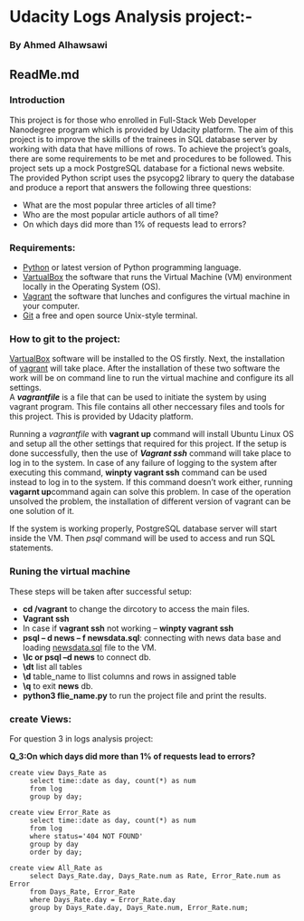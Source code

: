 
# Udacity Logs Analysis project:-
### By Ahmed Alhawsawi
## ReadMe.md 

### Introduction
This project is for those who enrolled in Full-Stack Web Developer Nanodegree program which is provided by Udacity platform. The aim of this project is to improve the skills of the trainees in SQL database server by working with data that have millions of rows. To achieve the project’s goals, there are some requirements to be met and procedures to be followed. This project sets up a mock PostgreSQL database for a fictional news website. The provided Python script uses the psycopg2 library to query the database and produce a report that answers the following three questions:
-  What are the most popular three articles of all time?
-  Who are the most popular article authors of all time?
-  On which days did more than 1% of requests lead to errors?

### Requirements:  

- [Python](www.python.org) or latest version of Python programming language.
- [VartualBox](www.vartualbox.org/wiki/Downloads) the software that runs the Virtual Machine (VM) environment locally in the Operating System (OS).
- [Vagrant](www.vagrantup.com) the software that lunches and configures the virtual machine in your computer.
- [Git](www.git-scm.com) a free and open source Unix-style terminal. 

### How to git to the project: 
[VartualBox](www.vartualbox.org/wiki/Downloads) software will be installed to the OS firstly. Next, the installation of [vagrant](www.vagrantup.com) will take place. After the installation of these two software the work will be on command line to run the virtual machine and configure its all settings.  
A **_vagrantfile_** is a file that can be used to initiate the system by using vagrant program. This file contains all other neccessary files and tools for this project. This is provided by Udacity platform.

Running a _vagrantfile_ with **vagrant up** command will install Ubuntu Linux OS and setup all the other settings that required for this project.
If the setup is done successfully, then the use of **_Vagrant ssh_** command will take place to log in to the system. 
In case of any failure of logging to the system after executing this command, **winpty vagrant ssh** command can be used instead to log in to the system. If this command doesn’t work either, running **vagarnt up**command again can solve this problem. In case of the operation unsolved the problem, the installation of different version of vagrant can be one solution of it.

If the system is working properly, PostgreSQL database server will start inside the VM. Then _psql_ command will be used to access and run SQL statements.

### Runing the virtual machine
These steps will be taken after successful setup:
- **cd  /vagrant** to change the dircotory to access the main files.
- **Vagrant ssh**
- In case if **vagrant ssh** not working – **winpty vagrant ssh**
-	**psql – d news – f newsdata.sql**: connecting with news data base and loading [newsdata.sql](https://d17h27t6h515a5.cloudfront.net/topher/2016/August/57b5f748_newsdata/newsdata.zip) file to the VM.
-	**\lc or psql –d news** to connect db. 
-	**\dt**  list all tables
-	**\d** table_name to llist columns and rows in assigned table
- **\q** to exit **news** db. 
- **python3 flie_name.py** to run the project file and print the results.

### create Views:
For question 3 in logs analysis project:

**Q_3:On which days did more than 1% of requests lead to errors?**
```
create view Days_Rate as
	 select time::date as day, count(*) as num 
	 from log 
	 group by day;
	 
create view Error_Rate as
     select time::date as day, count(*) as num
	 from log 
	 where status='404 NOT FOUND'
	 group by day 
	 order by day;
	 
create view All_Rate as	
	 select Days_Rate.day, Days_Rate.num as Rate, Error_Rate.num as Error
	 from Days_Rate, Error_Rate
	 where Days_Rate.day = Error_Rate.day
	 group by Days_Rate.day, Days_Rate.num, Error_Rate.num; 
```


